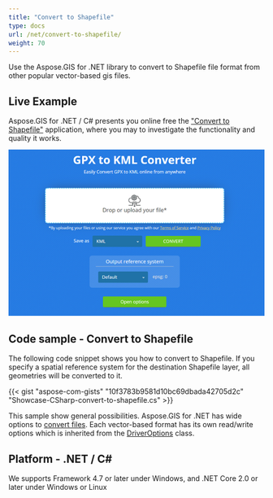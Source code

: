```yaml
---
title: "Convert to Shapefile"
type: docs
url: /net/convert-to-shapefile/
weight: 70
---
```


Use the Aspose.GIS for .NET library to convert to Shapefile file format from other popular vector-based gis files.

## **Live Example**

Aspose.GIS for .NET / C# presents you online free the ["Convert to Shapefile"](https://products.aspose.app/gis/conversion/convert-to-shapefile) application, where you may to investigate the functionality and quality it works.

![ to Shapefile Converter App](conversion.png)

## **Code sample - Convert to Shapefile**

The following code snippet shows you how to convert to Shapefile. If you specify a spatial reference system for the destination Shapefile layer, all geometries will be converted to it. 

{{< gist "aspose-com-gists" "10f3783b9581d10bc69dbada42705d2c" "Showcase-CSharp-convert-to-shapefile.cs" >}}

This sample show general possibilities. Aspose.GIS for .NET has wide options to [convert files](https://docs.aspose.com/gis/net/vector-layers/). Each vector-based format has its own read/write options which is inherited from the [DriverOptions](https://apireference.aspose.com/gis/net/aspose.gis/driveroptions) class.

## **Platform - .NET / C#**

We supports Framework 4.7 or later under Windows, and .NET Core 2.0 or later under Windows or Linux
